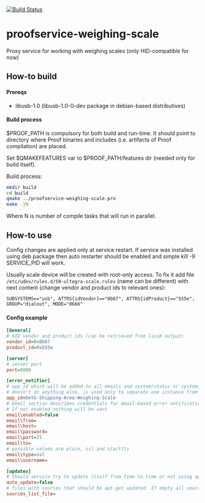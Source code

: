 [![Build Status](https://travis-ci.com/opensoft/proofservice-weighing-scale.svg?branch=develop)](https://travis-ci.com/opensoft/proofservice-weighing-scale)

# proofservice-weighing-scale
Proxy service for working with weighing scales (only HID-compatible for now)

How-to build
------------
#### Prereqs
 * libusb-1.0 (libusb-1.0-0-dev package in debian-based distributives)

#### Build process
$PROOF_PATH is compulsory for both build and run-time. It should point to directory where Proof binaries and includes (i.e. artifacts of Proof compilation) are placed.

Set $QMAKEFEATURES var to $PROOF_PATH/features dir (needed only for build itself).

Build process:
```bash
mkdir build
cd build
qmake ../proofservice-weighing-scale.pro
make -jN
```
Where N is number of compile tasks that will run in parallel.

How-to use
----------
Config changes are applied only at service restart. If service was installed using deb package then auto restarter should be enabled and simple kill -9 SERVICE_PID will work.

Usually scale device will be created with root-only access. To fix it add file `/etc/udev/rules.d/50-ultegra-scale.rules` (name can be different) with next content (change vendor and product ids to relevant ones):
```
SUBSYSTEMS=="usb", ATTRS{idVendor}=="0b67", ATTRS{idProduct}=="555e", GROUP="dialout", MODE="0666"
```

#### Config example
```ini
[General]
# HID vendor and product ids (can be retrieved from lsusb output)
vendor_id=0x0b67
product_id=0x555e

[server]
# server port
port=9000

[error_notifier]
# app_id which will be added to all emails and system/status or system/recent-errors endpoints
# doesn't do anything else, is used only to separate one instance from another
app_id=DotG-Shipping-Area-Weighing-Scale
# Email section describes credentials for email-based error notifications
# If not enabled nothing will be sent
email\enabled=false
email\from=
email\host=
email\password=
email\port=25
email\to=
# possible values are plain, ssl and starttls
email\type=ssl
email\username=

[updates]
# Should service try to update itself from time to time or not using apt-get(apt-get update && apt-get install)
auto_update=false
# files with sources that should be apt-get updated. If empty all sources will be updated
sources_list_file=
```
